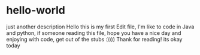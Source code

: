# hello-world
just another description
Hello this is my first Edit file,
I'm like to code in Java and python, if someone reading this file, hope you have a nice day
and enjoying with code, get out of the stubs :))))
Thank for reading!
its okay today
